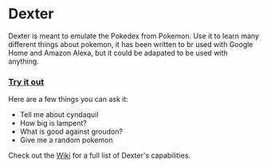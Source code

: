 # Dexter

Dexter is meant to emulate the Pokedex from Pokemon. Use it to learn many different things about pokemon, it has been written to br used with Google Home and Amazon Alexa, but it could be adapated to be used with anything. 

### [Try it out](https://bot.api.ai/eb6dd4da-a542-4f5a-9dcf-29c28d843adc)

Here are a few things you can ask it:
 - Tell me about cyndaquil
 - How big is lampent?
 - What is good against groudon?
 - Give me a random pokemon
 
 Check out the [Wiki](https://github.com/mithunm93/dexter/wiki) for a full list of Dexter's capabilities.
